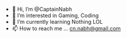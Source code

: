 - 👋 Hi, I’m @CaptainNabh
- 👀 I’m interested in Gaming, Coding
- 🌱 I’m currently learning Nothing LOL
- 📫 How to reach me ... cn.nabh@gmail.com

<!---
CaptainNabh/CaptainNabh is a ✨ special ✨ repository because its `README.md` (this file) appears on your GitHub profile.
You can click the Preview link to take a look at your changes.
--->

